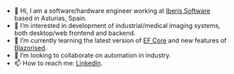 - 👋 Hi, I am a software/hardware engineer working at [Iberis Software](https://iberisoft.com/) based in Asturias, Spain.
- 👀 I’m interested in development of industrial/medical imaging systems, both desktop/web frontend and backend.
- 🌱 I’m currently learning the latest version of [EF Core](https://learn.microsoft.com/en-us/ef/core/) and new features of [Blazorised](https://blazorise.com/).
- 💞️ I’m looking to collaborate on automation in industry.
- 📫 How to reach me: [LinkedIn](https://www.linkedin.com/in/pavelzaytsev/).
